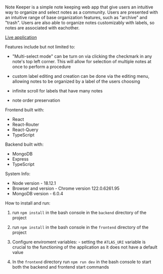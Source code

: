 Note Keeper is a simple note keeping web app that give users an intuitive way to
organize and select notes as a community. Users are presented with an intuitive range of base organization features, such as "archive" and "trash". Users are also able to organize notes customizably with labels, so notes are associated with eachother.

[Live application](https://keeperplus.up.railway.app/Notes)


Features include but not limited to: 
  - "Multi-select mode" can be turn on via clicking the checkmark in any note's
    top left corner. This will allow for selection of multiple notes at once to
    perform a procedure

  - custom label editing and creation can be done via the editing menu, allowing
    notes to be organized by a label of the users choosing

  - infinite scroll for labels that have many notes

  - note order preservation


Frontend built with:
  - React
  - React-Router
  - React-Query
  - TypeScript


Backend built with:
  - MongoDB
  - Express
  - TypeScript

System Info:
  - Node version - 18.12.1
  - Browser and version - Chrome version 122.0.6261.95
  - MongoDB version - 6.0.4


How to install and run: 

  1. run `npm install` in the bash console in the `backend` directory of the project

  2. run `npm install` in the bash console in the `frontend` directory of the project

  2. Configure enviroment variables:
    - setting the `ATLAS_URI` variable is crucial to the functioning of the application
      as it does not have a default value
        
  4. In the `frontend` directory run `npm run dev` in the bash console to start both the backend and frontend start commands
